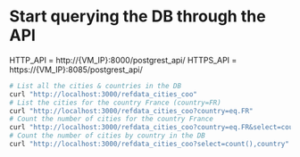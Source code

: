 # Start querying the DB through the API

HTTP_API = http://{VM_IP}:8000/postgrest_api/
HTTPS_API = https://{VM_IP}:8085/postgrest_api/

```bash
# List all the cities & countries in the DB
curl "http://localhost:3000/refdata_cities_coo"
# List the cities for the country France (country=FR)
curl "http://localhost:3000/refdata_cities_coo?country=eq.FR"
# Count the number of cities for the country France
curl "http://localhost:3000/refdata_cities_coo?country=eq.FR&select=count()"
# Count the number of cities by country in the DB
curl "http://localhost:3000/refdata_cities_coo?select=count(),country"
```